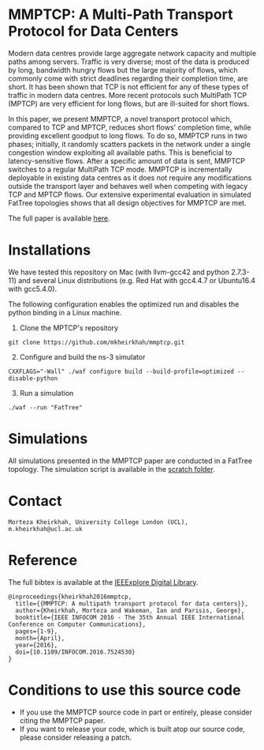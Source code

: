 # MMPTCP: A Multi-Path Transport Protocol for Data Centers
Modern data centres provide large aggregate network capacity and
multiple paths among servers. Traffic is very diverse; most of the
data is produced by long, bandwidth hungry flows but the large
majority of flows, which commonly come with strict deadlines regarding
their completion time, are short. It has been shown that TCP is not
efficient for any of these types of traffic in modern data
centres. More recent protocols such MultiPath TCP (MPTCP) are very
efficient for long flows, but are ill-suited for short flows.

In this paper, we present MMPTCP, a novel transport protocol which,
compared to TCP and MPTCP, reduces short flows' completion time, while
providing excellent goodput to long flows. To do so, MMPTCP runs in
two phases; initially, it randomly scatters packets in the network
under a single congestion window exploiting all available paths. This
is beneficial to latency-sensitive flows. After a specific amount of
data is sent, MMPTCP switches to a regular MultiPath TCP mode. MMPTCP
is incrementally deployable in existing data centres as it does not
require any modifications outside the transport layer and behaves well
when competing with legacy TCP and MPTCP flows. Our extensive
experimental evaluation in simulated FatTree topologies shows that all
design objectives for MMPTCP are met.

The full paper is available [here](https://ieeexplore.ieee.org/document/7524530).

# Installations
We have tested this repository on Mac (with llvm-gcc42 and python 2.7.3-11)
and several Linux distributions (e.g. Red Hat with gcc4.4.7 or
Ubuntu16.4 with gcc5.4.0). 

The following configuration enables the optimized run and disables the
python binding in a Linux machine.

1. Clone the MPTCP's repository

``` shell
git clone https://github.com/mkheirkhah/mmptcp.git
```

2. Configure and build the ns-3 simulator

``` shell
CXXFLAGS="-Wall" ./waf configure build --build-profile=optimized --disable-python 
```

3. Run a simulation

``` shell
./waf --run "FatTree"
```

# Simulations

All simulations presented in the MMPTCP paper are conducted in a FatTree
topology. The simulation script is available in the [scratch folder](./scratch/).

# Contact

``` shell
Morteza Kheirkhah, University College London (UCL), m.kheirkhah@ucl.ac.uk
```

# Reference

The full bibtex is available at the [IEEExplore Digital
Library](https://ieeexplore.ieee.org/document/7524530). 

``` text
@inproceedings{kheirkhah2016mmptcp,
  title={{MMPTCP: A multipath transport protocol for data centers}},
  author={Kheirkhah, Morteza and Wakeman, Ian and Parisis, George},
  booktitle={IEEE INFOCOM 2016 - The 35th Annual IEEE International Conference on Computer Communications},
  pages={1-9},
  month={April},
  year={2016},
  doi={10.1109/INFOCOM.2016.7524530}
}
```

# Conditions to use this source code

* If you use the MMPTCP source code in part or entirely, please
  consider citing the MMPTCP paper.
* If you want to release your code, which is built atop our source
  code, please consider releasing a patch.
